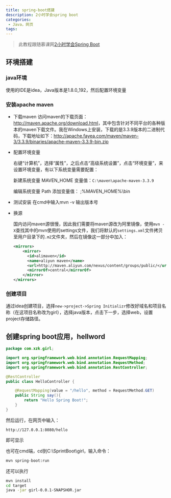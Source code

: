 ```yaml
---
title: spring-boot搭建
description: 2小时学会spring boot
categories:
 - Java，网页
tags:
---
```


> 此教程跟随慕课网[2小时学会Spring Boot](https://www.imooc.com/learn/767)

<!-- more -->

## 环境搭建

### java环境

使用的IDE是idea，Java版本是1.8.0_192，然后配置环境变量

### 安装apache maven

* 下载maven
  访问maven的下载页面：<http://maven.apache.org/download.html>，其中包含针对不同平台的各种版本的maven下载文件。我在Windows上安装，下载的是3.3.9版本的二进制代码，下载地址如下：http://apache.fayea.com/maven/maven-3/3.3.9/binaries/apache-maven-3.3.9-bin.zip

* 配置环境变量

  右键“计算机”，选择“属性”，之后点击“高级系统设置”，点击“环境变量”，来设置环境变量，有以下系统变量需要配置：

  新建系统变量 MAVEN_HOME 变量值：`C:\maven\apache-maven-3.3.9`

  编辑系统变量 Path 添加变量值： ;%MAVEN_HOME%\bin

* 测试安装
  在cmd中输入mvn -v 输出版本号

* 换源

  国内访问maven源很慢，因此我们需要将maven源改为阿里镜像，使用`mvn -X`查找其中的mvn使用的settings文件，我们将默认的`settings.xml`文件拷贝至用户目录下的`.m2`文件夹，然后在镜像这一部分中加入：

  ```xml
  <mirrors>
      <mirror>
        <id>alimaven</id>
        <name>aliyun maven</name>
        <url>http://maven.aliyun.com/nexus/content/groups/public/</url>
        <mirrorOf>central</mirrorOf>        
      </mirror>
  </mirrors>
  ```

### 创建项目

通过idea创建项目，选择`new->project->Spring Initializr`修改好域名和项目名称（在这项目名称改为girl），选择java版本，点击下一步，选择web，设置project存储路径。

## 创建spring boot应用，hellword

```java
package com.xzk.girl;

import org.springframework.web.bind.annotation.RequestMapping;
import org.springframework.web.bind.annotation.RequestMethod;
import org.springframework.web.bind.annotation.RestController;

@RestController
public class HelloController {

    @RequestMapping(value = "/hello", method = RequestMethod.GET)
    public String say(){
        return "Hello Spring Boot!";
    }
}
```

然后运行，在网页中输入：

```http
http://127.0.0.1:8080/hello
```

即可显示

也可在cmd端，cd到C:\SprintBoot\girl，输入命令：

```sh
mvn spring-boot:run
```

还可以执行

```sh
mvn install
cd target
java -jar girl-0.0.1-SNAPSHOR.jar
```

